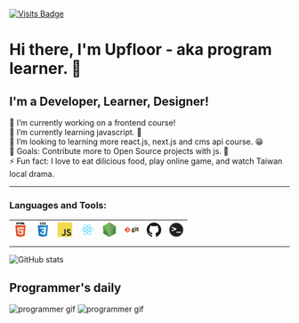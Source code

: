 [![Visits Badge](https://badges.pufler.dev/commits/yearly/Ponpon55837)](https://badges.pufler.dev)

# Hi there, I'm Upfloor - aka program learner. 👋

## I'm a Developer, Learner, Designer!

🔭 I’m currently working on a frontend course!<br />
🌱 I’m currently learning javascript. 🤣 <br />
👯 I’m looking to learning more react.js, next.js and cms api course. 😁 <br />
🥅 Goals: Contribute more to Open Source projects with js. 💖 <br />
⚡ Fun fact: I love to eat dilicious food, play online game, and watch Taiwan local drama.

---

### Languages and Tools:

| <img align="left" alt="HTML5" width="26px" src="https://raw.githubusercontent.com/github/explore/80688e429a7d4ef2fca1e82350fe8e3517d3494d/topics/html/html.png" /> | <img align="left" alt="CSS3" width="26px" src="https://raw.githubusercontent.com/github/explore/80688e429a7d4ef2fca1e82350fe8e3517d3494d/topics/css/css.png" /> | <img align="left" alt="JavaScript" width="26px" src="https://raw.githubusercontent.com/github/explore/80688e429a7d4ef2fca1e82350fe8e3517d3494d/topics/javascript/javascript.png" /> | <img align="left" alt="React" width="26px" src="https://raw.githubusercontent.com/github/explore/80688e429a7d4ef2fca1e82350fe8e3517d3494d/topics/react/react.png" /> | <img align="left" alt="Node.js" width="26px" src="https://raw.githubusercontent.com/github/explore/80688e429a7d4ef2fca1e82350fe8e3517d3494d/topics/nodejs/nodejs.png" /> | <img align="left" alt="Git" width="26px" src="https://raw.githubusercontent.com/github/explore/80688e429a7d4ef2fca1e82350fe8e3517d3494d/topics/git/git.png" /> | <img align="left" alt="GitHub" width="26px" src="https://raw.githubusercontent.com/github/explore/78df643247d429f6cc873026c0622819ad797942/topics/github/github.png" /> | <img align="left" alt="HTML5" width="26px" src="https://raw.githubusercontent.com/github/explore/80688e429a7d4ef2fca1e82350fe8e3517d3494d/topics/terminal/terminal.png" /> |
|-----|-----|-----|-----|-----|-----|-----|-----|

---

![GitHub stats](https://github-readme-stats.vercel.app/api?username=Ponpon55837&show_icons=true)  

## Programmer's daily

![programmer gif](https://thumbs.gfycat.com/AchingSlimyAmurstarfish-size_restricted.gif)
![programmer gif](https://3.bp.blogspot.com/-4qWTwclCzmg/VPcEgcA10nI/AAAAAAAAECQ/xz81Moc1z4I/s1600/14.gif)
